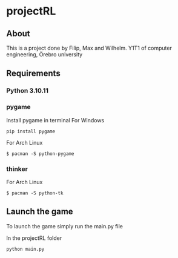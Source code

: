 # projectRL
## About
This is a project done by Filip, Max and Wilhelm. Y1T1 of computer engineering, Örebro university
## Requirements
### Python 3.10.11
### pygame
Install pygame in terminal
For Windows
```
pip install pygame
```
For Arch Linux
```
$ pacman -S python-pygame
```
### thinker
For Arch Linux
```
$ pacman -S python-tk
```
## Launch the game
To launch the game simply run the main.py file

In the projectRL folder
```
python main.py
```
